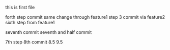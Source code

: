 this is first file


forth step commit same change through feature1
step 3 commit via feature2
sixth step from feature1

seventh commit
seventh and half commit

7th step 8th commit
8.5
9.5
